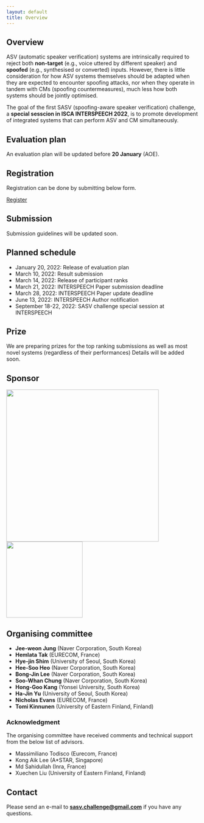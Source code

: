 ```yaml
---
layout: default
title: Overview
---
```


## Overview
ASV (automatic speaker verification) systems are intrinsically required to reject both **non-target** (e.g., voice uttered by different speaker) and **spoofed** (e.g., synthesised or converted) inputs. However, there is little consideration for how ASV systems themselves should be adapted when they are expected to encounter spoofing attacks, nor when they operate in tandem with CMs (spoofing countermeasures), much less how both systems should be jointly optimised. 

The goal of the first SASV (spoofing-aware speaker verification) challenge, a **special sesscion in ISCA INTERSPEECH 2022**, is to promote development of integrated systems that can perform ASV and CM simultaneously.



## Evaluation plan
An evaluation plan will be updated before **20 January** (AOE).

## Registration
Registration can be done by submitting below form.

[Register](https://forms.gle/htoVnog34kvs3as56)

## Submission
<p class="message">
  Submission guidelines will be updated soon.
</p>

## Planned schedule
- January 20, 2022: Release of evaluation plan
- March 10, 2022: Result submission
- March 14, 2022: Release of participant ranks
- March 21, 2022: INTERSPEECH Paper submission deadline
- March 28, 2022: INTERSPEECH Paper update deadline
- June 13, 2022: INTERSPEECH Author notification
- September 18-22, 2022: SASV challenge special session at INTERSPEECH

## Prize
We are preparing prizes for the top ranking submissions as well as most novel systems (regardless of their performances)
Details will be added soon.

## Sponsor
<img src='{{ "/images/naverline-logo.png" | relative_url }}' width="400" />
<img src='{{ "/images/clova-logo.png" | relative_url }}' width="200" />




## Organising committee
- **Jee-weon Jung** (Naver Corporation, South Korea)
- **Hemlata Tak** (EURECOM, France)
- **Hye-jin Shim** (University of Seoul, South Korea)
- **Hee-Soo Heo** (Naver Corporation, South Korea)
- **Bong-Jin Lee** (Naver Corporation, South Korea)
- **Soo-Whan Chung** (Naver Corporation, South Korea)
- **Hong-Goo Kang** (Yonsei University, South Korea)
- **Ha-Jin Yu** (University of Seoul, South Korea)
- **Nicholas Evans** (EURECOM, France)
- **Tomi Kinnunen** (University of Eastern Finland, Finland)

### Acknowledgment
The organising committee have received comments and technical support from the below list of advisors.
- Massimiliano Todisco (Eurecom, France)
- Kong Aik Lee (A*STAR, Singapore)
- Md Sahidullah (Inra, France)
- Xuechen Liu (University of Eastern Finland, Finland)


## Contact
Please send an e-mail to **sasv.challenge@gmail.com** if you have any questions.